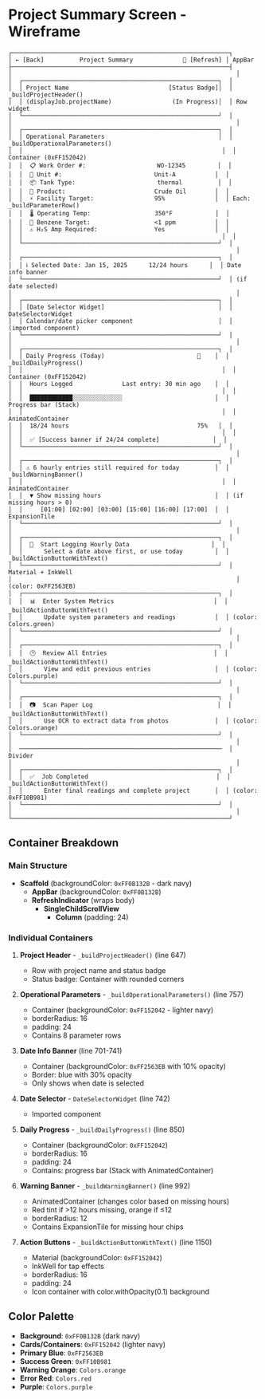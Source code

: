 # Project Summary Screen - Wireframe

```
┌─────────────────────────────────────────────────────────────┐
│ ← [Back]          Project Summary              🔄 [Refresh] │ AppBar
├─────────────────────────────────────────────────────────────┤
│                                                               │
│  ┌───────────────────────────────────────────────────────┐  │
│  │ Project Name                            [Status Badge]│  │ _buildProjectHeader()
│  │ (displayJob.projectName)                 (In Progress)│  │ Row widget
│  └───────────────────────────────────────────────────────┘  │
│                                                               │
│  ┌───────────────────────────────────────────────────────┐  │
│  │ Operational Parameters                                │  │ _buildOperationalParameters()
│  │                                                        │  │ Container (0xFF152042)
│  │  📋 Work Order #:                    WO-12345         │  │
│  │  🏢 Unit #:                          Unit-A           │  │
│  │  📦 Tank Type:                       thermal          │  │
│  │  🥤 Product:                         Crude Oil        │  │
│  │  ⚡ Facility Target:                 95%              │  │ Each: _buildParameterRow()
│  │  🌡️ Operating Temp:                  350°F            │  │
│  │  🧪 Benzene Target:                  <1 ppm           │  │
│  │  ⚠️ H₂S Amp Required:                Yes              │  │
│  │                                                        │  │
│  └───────────────────────────────────────────────────────┘  │
│                                                               │
│  ┌───────────────────────────────────────────────────────┐  │
│  │ ℹ️ Selected Date: Jan 15, 2025      12/24 hours      │  │ Date info banner
│  └───────────────────────────────────────────────────────┘  │ (if date selected)
│                                                               │
│  ┌───────────────────────────────────────────────────────┐  │
│  │ [Date Selector Widget]                                │  │ DateSelectorWidget
│  │ Calendar/date picker component                        │  │ (imported component)
│  └───────────────────────────────────────────────────────┘  │
│                                                               │
│  ┌───────────────────────────────────────────────────────┐  │
│  │ Daily Progress (Today)                          🔄    │  │ _buildDailyProgress()
│  │                                                        │  │ Container (0xFF152042)
│  │  Hours Logged              Last entry: 30 min ago    │  │
│  │                                                        │  │
│  │  ████████████░░░░░░░░░░░░░░                          │  │ Progress bar (Stack)
│  │                                                        │  │ AnimatedContainer
│  │  18/24 hours                                    75%   │  │
│  │                                                        │  │
│  │  ✅ [Success banner if 24/24 complete]               │  │
│  └───────────────────────────────────────────────────────┘  │
│                                                               │
│  ┌───────────────────────────────────────────────────────┐  │
│  │ ⚠️ 6 hourly entries still required for today          │  │ _buildWarningBanner()
│  │                                                        │  │ AnimatedContainer
│  │  ▼ Show missing hours                                │  │ (if missing hours > 0)
│  │     [01:00] [02:00] [03:00] [15:00] [16:00] [17:00]  │  │ ExpansionTile
│  └───────────────────────────────────────────────────────┘  │
│                                                               │
│  ┌───────────────────────────────────────────────────────┐  │
│  │  📝  Start Logging Hourly Data                       │  │
│  │      Select a date above first, or use today         │  │ _buildActionButtonWithText()
│  └───────────────────────────────────────────────────────┘  │ Material + InkWell
│                                                               │ (color: 0xFF2563EB)
│  ┌───────────────────────────────────────────────────────┐  │
│  │  📊  Enter System Metrics                            │  │ _buildActionButtonWithText()
│  │      Update system parameters and readings           │  │ (color: Colors.green)
│  └───────────────────────────────────────────────────────┘  │
│                                                               │
│  ┌───────────────────────────────────────────────────────┐  │
│  │  🕒  Review All Entries                              │  │ _buildActionButtonWithText()
│  │      View and edit previous entries                  │  │ (color: Colors.purple)
│  └───────────────────────────────────────────────────────┘  │
│                                                               │
│  ┌───────────────────────────────────────────────────────┐  │
│  │  📷  Scan Paper Log                                   │  │ _buildActionButtonWithText()
│  │      Use OCR to extract data from photos             │  │ (color: Colors.orange)
│  └───────────────────────────────────────────────────────┘  │
│                                                               │
│  ─────────────────────────────────────────────────────────  │ Divider
│                                                               │
│  ┌───────────────────────────────────────────────────────┐  │
│  │  ✅  Job Completed                                    │  │ _buildActionButtonWithText()
│  │      Enter final readings and complete project       │  │ (color: 0xFF10B981)
│  └───────────────────────────────────────────────────────┘  │
│                                                               │
└─────────────────────────────────────────────────────────────┘

```

## Container Breakdown

### Main Structure
- **Scaffold** (backgroundColor: `0xFF0B132B` - dark navy)
  - **AppBar** (backgroundColor: `0xFF0B132B`)
  - **RefreshIndicator** (wraps body)
    - **SingleChildScrollView**
      - **Column** (padding: 24)

### Individual Containers

1. **Project Header** - `_buildProjectHeader()` (line 647)
   - Row with project name and status badge
   - Status badge: Container with rounded corners

2. **Operational Parameters** - `_buildOperationalParameters()` (line 757)
   - Container (backgroundColor: `0xFF152042` - lighter navy)
   - borderRadius: 16
   - padding: 24
   - Contains 8 parameter rows

3. **Date Info Banner** (line 701-741)
   - Container (backgroundColor: `0xFF2563EB` with 10% opacity)
   - Border: blue with 30% opacity
   - Only shows when date is selected

4. **Date Selector** - `DateSelectorWidget` (line 742)
   - Imported component

5. **Daily Progress** - `_buildDailyProgress()` (line 850)
   - Container (backgroundColor: `0xFF152042`)
   - borderRadius: 16
   - padding: 24
   - Contains: progress bar (Stack with AnimatedContainer)

6. **Warning Banner** - `_buildWarningBanner()` (line 992)
   - AnimatedContainer (changes color based on missing hours)
   - Red tint if >12 hours missing, orange if ≤12
   - borderRadius: 12
   - Contains ExpansionTile for missing hour chips

7. **Action Buttons** - `_buildActionButtonWithText()` (line 1150)
   - Material (backgroundColor: `0xFF152042`)
   - InkWell for tap effects
   - borderRadius: 16
   - padding: 24
   - Icon container with color.withOpacity(0.1) background

## Color Palette
- **Background**: `0xFF0B132B` (dark navy)
- **Cards/Containers**: `0xFF152042` (lighter navy)
- **Primary Blue**: `0xFF2563EB`
- **Success Green**: `0xFF10B981`
- **Warning Orange**: `Colors.orange`
- **Error Red**: `Colors.red`
- **Purple**: `Colors.purple`
